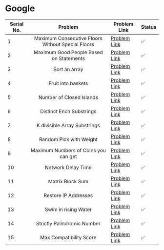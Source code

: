 
# Google

| Serial No. | Problem | Problem Link | Status |
| ---------- |:-------:| ------------ | ------ |
| 1 | Maximum Consecutive Floors Without Special Floors | [Problem Link](https://leetcode.com/problems/maximum-consecutive-floors-without-special-floors/) | ✅ |
| 2 | Maximum Good People Based on Statements | [Problem Link](https://leetcode.com/problems/maximum-good-people-based-on-statements/) | ✅ |
| 3 | Sort an array | [Problem Link](https://leetcode.com/problems/sort-an-array/) | ✅ |
| 4 | Fruit into baskets | [Problem Link](https://leetcode.com/problems/fruit-into-baskets/) | ✅ |
| 5 | Number of Closed Islands | [Problem Link](https://leetcode.com/problems/number-of-closed-islands/) | ✅ |
| 6 | Distinct Ench Substrings | [Problem Link](https://leetcode.com/problems/distinct-echo-substrings/) | ✅ |
| 7 | K divisible Array Substrings | [Problem Link](https://leetcode.com/problems/k-divisible-elements-subarrays/) | ✅ |
| 8 | Random Pick with Weight | [Problem Link](https://leetcode.com/problems/random-pick-with-weight/) | ✅ |
| 9 | Maximum Numbers of Coins you can get | [Problem Link](https://leetcode.com/problems/maximum-number-of-coins-you-can-get/) | ✅ |
| 10 | Network Delay Time | [Problem Link](https://leetcode.com/problems/network-delay-time/) | ✅ |
| 11 | Matrix Block Sum | [Problem Link](https://leetcode.com/problems/matrix-block-sum/) | ✅ |
| 12 | Restore IP Addresses | [Problem Link](https://leetcode.com/problems/restore-ip-addresses/) | ✅ |
| 13 | Swim in rising Water | [Problem Link](https://leetcode.com/problems/swim-in-rising-water/) | ✅ |
| 14 | Strictly Palindromic Number | [Problem Link](https://leetcode.com/problems/strictly-palindromic-number/) | ✅ |
| 15 | Max Compatibility Score | [Problem Link](https://leetcode.com/problems/maximum-compatibility-score-sum/) | ✅ |



